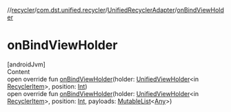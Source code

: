 //[recycler](../../../index.md)/[com.dst.unified.recycler](../index.md)/[UnifiedRecyclerAdapter](index.md)/[onBindViewHolder](on-bind-view-holder.md)



# onBindViewHolder  
[androidJvm]  
Content  
open override fun [onBindViewHolder](on-bind-view-holder.md)(holder: [UnifiedViewHolder](../-unified-view-holder/index.md)<in [RecyclerItem](../-recycler-item/index.md)>, position: [Int](https://kotlinlang.org/api/latest/jvm/stdlib/kotlin/-int/index.html))  
open override fun [onBindViewHolder](on-bind-view-holder.md)(holder: [UnifiedViewHolder](../-unified-view-holder/index.md)<in [RecyclerItem](../-recycler-item/index.md)>, position: [Int](https://kotlinlang.org/api/latest/jvm/stdlib/kotlin/-int/index.html), payloads: [MutableList](https://kotlinlang.org/api/latest/jvm/stdlib/kotlin.collections/-mutable-list/index.html)<[Any](https://kotlinlang.org/api/latest/jvm/stdlib/kotlin/-any/index.html)>)  



